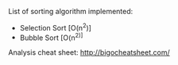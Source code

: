 List of sorting algorithm implemented:

- Selection Sort [O(n<sup>2</sup>)]
- Bubble Sort [O(n<sup>2</sub>)]

Analysis cheat sheet: http://bigocheatsheet.com/
